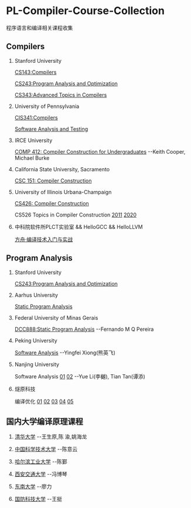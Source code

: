 # PL-Compiler-Course-Collection
程序语言和编译相关课程收集


## Compilers

1. Stanford University

    [CS143:Compilers](https://web.stanford.edu/class/archive/cs/cs143/cs143.1128/)

    [CS243:Program Analysis and Optimization](https://suif.stanford.edu/~courses/cs243/)

    [CS343:Advanced Topics in Compilers](http://web.stanford.edu/class/cs343/)

2. University of Pennsylvania

    [CIS341:Compilers](https://www.cis.upenn.edu/~cis341/current/)

    [Software Analysis and Testing ](http://rightingcode.org/)

3. IRCE University

    [COMP 412: Compiler Construction for Undergraduates](https://www.clear.rice.edu/comp412/) --Keith Cooper, Michael Burke

4. California State University, Sacramento

    [CSC 151: Compiler Construction](https://www.bilibili.com/video/av81692863)

5. University of Illinois Urbana-Champaign

    [CS426: Compiler Construction](https://courses.engr.illinois.edu/cs426/fa2019/)

    CS526 Topics in Compiler Construction [2011](http://polaris.cs.uiuc.edu/~padua/cs526/) [2020](https://courses.engr.illinois.edu/cs526/sp2020/)

6. 中科院软件所PLCT实验室 && HelloGCC && HelloLLVM

    [方舟·编译技术入门与实战](https://www.bilibili.com/video/av78503049)

## Program Analysis

1. Stanford University

    [CS243:Program Analysis and Optimization](https://suif.stanford.edu/~courses/cs243/)

2. Aarhus University

    [Static Program Analysis](https://cs.au.dk/~amoeller/spa/)

3. Federal University of Minas Gerais

    [DCC888:Static Program Analysis](https://homepages.dcc.ufmg.br/~fernando/classes/dcc888/) --Fernando M Q Pereira

4. Peking University

    [Software Analysis](https://xiongyingfei.github.io/SA/2019/main.htm) --Yingfei Xiong(熊英飞)

5. Nanjing University

    Software Analysis [01](https://www.bilibili.com/video/av91858985) [02](https://www.bilibili.com/video/av93643665) --Yue Li(李樾), Tian Tan(谭添)

6. 燧原科技

    编译优化 [01](https://www.bilibili.com/video/av88720239) [02](https://www.bilibili.com/video/av88807060) [03](https://www.bilibili.com/video/av89910858) [04](https://www.bilibili.com/video/av91744591) [05](https://www.bilibili.com/video/av93563697)

## 国内大学编译原理课程

1. [清华大学](https://github.com/chyyuu/compiler_course_info) --王生原,陈 渝,姚海龙

2. [中国科学技术大学](https://www.bilibili.com/video/av33153096) --陈意云

3. [哈尔滨工业大学](https://www.bilibili.com/video/av89903205) --陈鄞

4. [西安交通大学](https://www.bilibili.com/video/av33392713) --冯博琴

5. [东南大学](https://www.bilibili.com/video/av17869142) --廖力

6. [国防科技大学](https://www.bilibili.com/video/av59119931) --王挺

